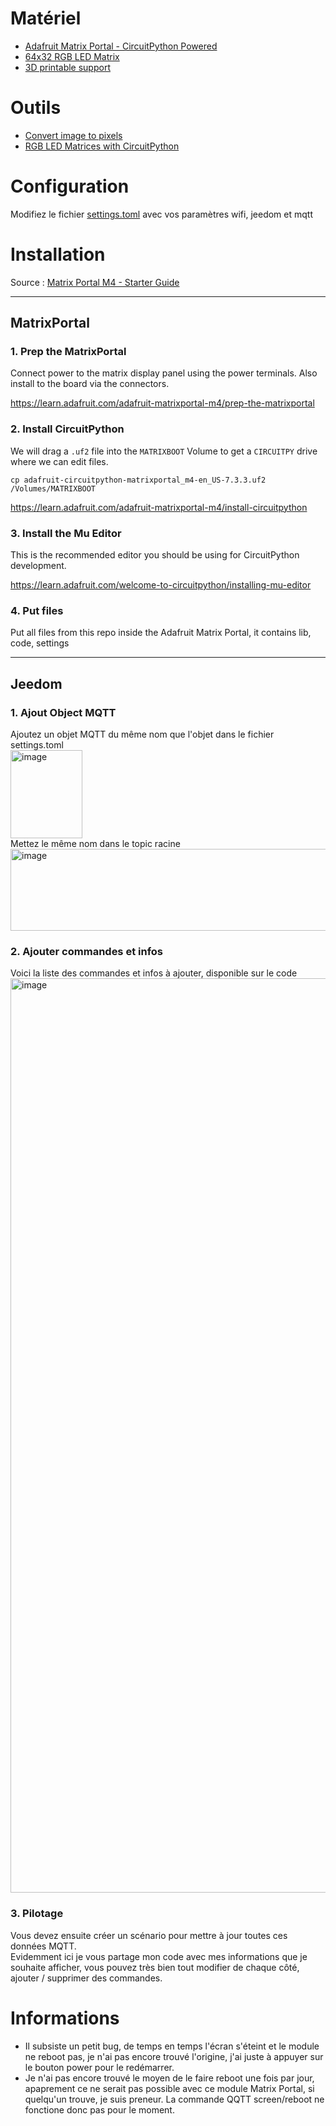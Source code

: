 # Matériel
- [Adafruit Matrix Portal - CircuitPython Powered](https://www.adafruit.com/product/4745)
- [64x32 RGB LED Matrix](https://www.adafruit.com/product/2278)
- [3D printable support](https://www.printables.com/model/1095162-64x64-p5-rgb-led-matrix-frame-and-feet-with-rasper)

# Outils
- [Convert image to pixels](https://giventofly.github.io/pixelit/#tryit)
- [RGB LED Matrices with CircuitPython](https://learn.adafruit.com/rgb-led-matrices-matrix-panels-with-circuitpython/advanced-multiple-panels)

# Configuration
Modifiez le fichier [settings.toml](settings.toml) avec vos paramètres wifi, jeedom et mqtt

# Installation

Source : [Matrix Portal M4 - Starter Guide](https://github.com/davidrazmadzeExtra/Matrix_Portal_M4_Starter/tree/main)

<hr />

## MatrixPortal
### 1. Prep the MatrixPortal

Connect power to the matrix display panel using the power terminals. Also install to the board via the connectors.

https://learn.adafruit.com/adafruit-matrixportal-m4/prep-the-matrixportal

### 2. Install CircuitPython

We will drag a `.uf2` file into the `MATRIXBOOT` Volume to get a `CIRCUITPY` drive where we can edit files.

`cp adafruit-circuitpython-matrixportal_m4-en_US-7.3.3.uf2 /Volumes/MATRIXBOOT`

https://learn.adafruit.com/adafruit-matrixportal-m4/install-circuitpython

### 3. Install the Mu Editor

This is the recommended editor you should be using for CircuitPython development.

https://learn.adafruit.com/welcome-to-circuitpython/installing-mu-editor

### 4. Put files

Put all files from this repo inside the Adafruit Matrix Portal, it contains lib, code, settings

<hr />

## Jeedom
### 1. Ajout Object MQTT
Ajoutez un objet MQTT du même nom que l'objet dans le fichier settings.toml  
<img width="115" height="141" alt="image" src="https://github.com/user-attachments/assets/d975f1b2-e138-42c6-9a62-fb5fce2a82a1" />  
Mettez le même nom dans le topic racine  
<img width="815" height="131" alt="image" src="https://github.com/user-attachments/assets/409f1af6-6de5-423e-b693-1673c1405708" />

### 2. Ajouter commandes et infos
Voici la liste des commandes et infos à ajouter, disponible sur le code  
<img width="1890" height="1463" alt="image" src="https://github.com/user-attachments/assets/78a4f9aa-8687-43d8-9eb5-88afb5da0df9" />

### 3. Pilotage
Vous devez ensuite créer un scénario pour mettre à jour toutes ces données MQTT.  
Evidemment ici je vous partage mon code avec mes informations que je souhaite afficher, vous pouvez très bien tout modifier de chaque côté, ajouter / supprimer des commandes.

# Informations
- Il subsiste un petit bug, de temps en temps l'écran s'éteint et le module ne reboot pas, je n'ai pas encore trouvé l'origine, j'ai juste à appuyer sur le bouton power pour le redémarrer.  
- Je n'ai pas encore trouvé le moyen de le faire reboot une fois par jour, apaprement ce ne serait pas possible avec ce module  Matrix Portal, si quelqu'un trouve, je suis preneur. La commande QQTT screen/reboot ne fonctione donc pas pour le moment.
